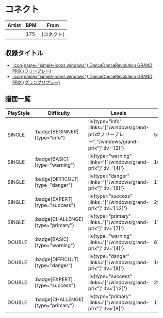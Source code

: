 # コネクト

|Artist|BPM|From|
|------|---|----|
||175|(コネクト)|

## 収録タイトル

- [ :icon{name="simple-icons:windows"} DanceDanceRevolution GRAND PRIX (フリープレー)](/windows/grand-prix#フリープレー)
- [ :icon{name="simple-icons:windows"} DanceDanceRevolution GRAND PRIX (グランプリプレー)](/windows/grand-prix)

## 譜面一覧

|PlayStyle|Difficulty|Levels|Notes|Movie|
|---------|----------|------|-----|-----|
|SINGLE| :badge[BEGINNER]{type="info"} | :lv{type="info" :links='["/windows/grand-prix#フリープレー","/windows/grand-prix"]' :lv='[2]'} |55/6||
|SINGLE| :badge[BASIC]{type="warning"} | :lv{type="warning" :links='["/windows/grand-prix"]' :lv='[4]'} |103/12||
|SINGLE| :badge[DIFFICULT]{type="danger"} | :lv{type="danger" :links='["/windows/grand-prix"]' :lv='[8]'} |173/21||
|SINGLE| :badge[EXPERT]{type="success"} | :lv{type="success" :links='["/windows/grand-prix"]' :lv='[12]'} |296/21||
|SINGLE| :badge[CHALLENGE]{type="primary"} | :lv{type="primary" :links='["/windows/grand-prix"]' :lv='[7]'} |179/12(30)||
|DOUBLE| :badge[BASIC]{type="warning"} | :lv{type="warning" :links='["/windows/grand-prix"]' :lv='[4]'} |87/7||
|DOUBLE| :badge[DIFFICULT]{type="danger"} | :lv{type="danger" :links='["/windows/grand-prix"]' :lv='[8]'} |167/23||
|DOUBLE| :badge[EXPERT]{type="success"} | :lv{type="success" :links='["/windows/grand-prix"]' :lv='[12]'} |294/20||
|DOUBLE| :badge[CHALLENGE]{type="primary"} | :lv{type="primary" :links='["/windows/grand-prix"]' :lv='[8]'} |172/12(31)||
